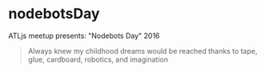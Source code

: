 # nodebotsDay
ATLjs meetup presents: "Nodebots Day" 2016

> Always knew my childhood dreams would be reached thanks to tape, glue, cardboard, robotics, and imagination
